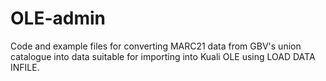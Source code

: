 # OLE-admin

Code and example files for converting MARC21 data from GBV's union catalogue
into data suitable for importing into Kuali OLE using LOAD DATA INFILE.
